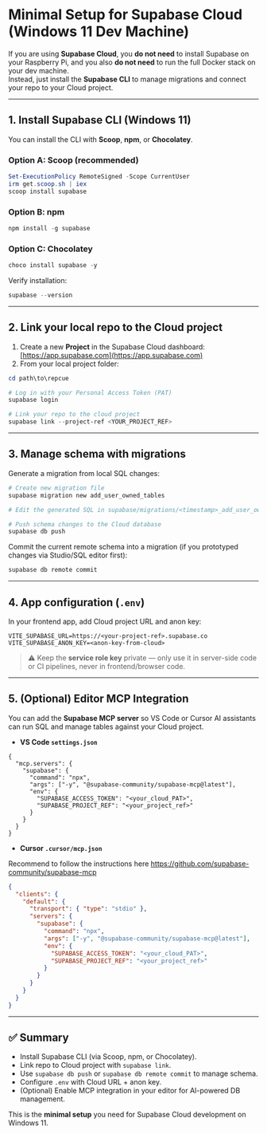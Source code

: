 
# Minimal Setup for Supabase Cloud (Windows 11 Dev Machine)

If you are using **Supabase Cloud**, you **do not need** to install Supabase on your Raspberry Pi, and you also **do not need** to run the full Docker stack on your dev machine.  
Instead, just install the **Supabase CLI** to manage migrations and connect your repo to your Cloud project.

---

## 1. Install Supabase CLI (Windows 11)

You can install the CLI with **Scoop**, **npm**, or **Chocolatey**.

### Option A: Scoop (recommended)
```powershell
Set-ExecutionPolicy RemoteSigned -Scope CurrentUser
irm get.scoop.sh | iex
scoop install supabase
```

### Option B: npm
```powershell
npm install -g supabase
```

### Option C: Chocolatey
```powershell
choco install supabase -y
```

Verify installation:
```powershell
supabase --version
```

---

## 2. Link your local repo to the Cloud project

1. Create a new **Project** in the Supabase Cloud dashboard: [https://app.supabase.com](https://app.supabase.com)
2. From your local project folder:
```powershell
cd path\to\repcue

# Log in with your Personal Access Token (PAT)
supabase login

# Link your repo to the cloud project
supabase link --project-ref <YOUR_PROJECT_REF>
```

---

## 3. Manage schema with migrations

Generate a migration from local SQL changes:
```powershell
# Create new migration file
supabase migration new add_user_owned_tables

# Edit the generated SQL in supabase/migrations/<timestamp>_add_user_owned_tables.sql

# Push schema changes to the Cloud database
supabase db push
```

Commit the current remote schema into a migration (if you prototyped changes via Studio/SQL editor first):
```powershell
supabase db remote commit
```

---

## 4. App configuration (`.env`)

In your frontend app, add Cloud project URL and anon key:

```env
VITE_SUPABASE_URL=https://<your-project-ref>.supabase.co
VITE_SUPABASE_ANON_KEY=<anon-key-from-cloud>
```

> ⚠️ Keep the **service role key** private — only use it in server-side code or CI pipelines, never in frontend/browser code.

---

## 5. (Optional) Editor MCP Integration

You can add the **Supabase MCP server** so VS Code or Cursor AI assistants can run SQL and manage tables against your Cloud project.

- **VS Code `settings.json`**
```jsonc
{
  "mcp.servers": {
    "supabase": {
      "command": "npx",
      "args": ["-y", "@supabase-community/supabase-mcp@latest"],
      "env": {
        "SUPABASE_ACCESS_TOKEN": "<your_cloud_PAT>",
        "SUPABASE_PROJECT_REF": "<your_project_ref>"
      }
    }
  }
}
```

- **Cursor `.cursor/mcp.json`**

Recommend to follow the instructions here https://github.com/supabase-community/supabase-mcp

```json
{
  "clients": {
    "default": {
      "transport": { "type": "stdio" },
      "servers": {
        "supabase": {
          "command": "npx",
          "args": ["-y", "@supabase-community/supabase-mcp@latest"],
          "env": {
            "SUPABASE_ACCESS_TOKEN": "<your_cloud_PAT>",
            "SUPABASE_PROJECT_REF": "<your_project_ref>"
          }
        }
      }
    }
  }
}
```

---

## ✅ Summary

- Install Supabase CLI (via Scoop, npm, or Chocolatey).  
- Link repo to Cloud project with `supabase link`.  
- Use `supabase db push` or `supabase db remote commit` to manage schema.  
- Configure `.env` with Cloud URL + anon key.  
- (Optional) Enable MCP integration in your editor for AI-powered DB management.

This is the **minimal setup** you need for Supabase Cloud development on Windows 11.
